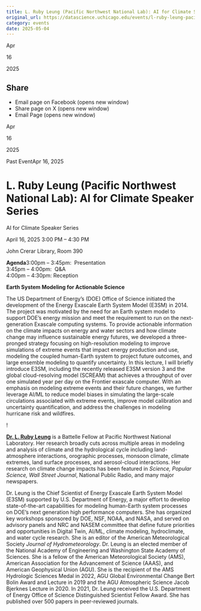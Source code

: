 ```yaml
---
title: L. Ruby Leung (Pacific Northwest National Lab): AI for Climate Speaker Series – DSI
original_url: https://datascience.uchicago.edu/events/l-ruby-leung-pacific-northwest-national-lab-ai-for-climate-speaker-series
category: events
date: 2025-05-04
---
```


Apr

16

2025

## Share

* Email page on Facebook (opens new window)
* Share page on X (opens new window)
* Email Page (opens new window)

<!-- Table-like structure detected -->

Apr

16

2025

Past EventApr 16, 2025

# L. Ruby Leung (Pacific Northwest National Lab): AI for Climate Speaker Series

AI for Climate Speaker Series

April 16, 2025 3:00 PM – 4:30 PM

John Crerar Library, Room 390

**Agenda**3:00pm – 3:45pm:  Presentation  
3:45pm – 4:00pm:  Q&A  
4:00pm – 4:30pm: Reception

**Earth System Modeling for Actionable Science**

The US Department of Energy’s (DOE) Office of Science initiated the development of the Energy Exascale Earth System Model (E3SM) in 2014. The project was motivated by the need for an Earth system model to support DOE’s energy mission and meet the requirement to run on the next-generation Exascale computing systems. To provide actionable information on the climate impacts on energy and water sectors and how climate change may influence sustainable energy futures, we developed a three-pronged strategy focusing on high-resolution modeling to improve simulations of extreme events that impact energy production and use, modeling the coupled human-Earth system to project future outcomes, and large ensemble modeling to quantify uncertainty. In this lecture, I will briefly introduce E3SM, including the recently released E3SM version 3 and the global cloud-resolving model (SCREAM) that achieves a throughput of over one simulated year per day on the Frontier exascale computer. With an emphasis on modeling extreme events and their future changes, we further leverage AI/ML to reduce model biases in simulating the large-scale circulations associated with extreme events, improve model calibration and uncertainty quantification, and address the challenges in modeling hurricane risk and wildfires.

!

**[Dr. L. Ruby Leung](https://www.pnnl.gov/people/lai-yung-ruby-leung)** is a Battelle Fellow at Pacific Northwest National Laboratory. Her research broadly cuts across multiple areas in modeling and analysis of climate and the hydrological cycle including land-atmosphere interactions, orographic processes, monsoon climate, climate extremes, land surface processes, and aerosol-cloud interactions. Her research on climate change impacts has been featured in *Science, Popular Science, Wall Street Journal*, National Public Radio, and many major newspapers.

Dr. Leung is the Chief Scientist of Energy Exascale Earth System Model (E3SM) supported by U.S. Department of Energy, a major effort to develop state-of-the-art capabilities for modeling human-Earth system processes on DOE’s next generation high performance computers. She has organized key workshops sponsored by DOE, NSF, NOAA, and NASA, and served on advisory panels and NRC and NASEM committee that define future priorities and opportunities in Digital Twin, AI/ML, climate modeling, hydroclimate, and water cycle research. She is an editor of the American Meteorological Society *Journal of Hydrometeorology*. Dr. Leung is an elected member of the National Academy of Engineering and Washington State Academy of Sciences. She is a fellow of the American Meteorological Society (AMS), American Association for the Advancement of Science (AAAS), and American Geophysical Union (AGU). She is the recipient of the AMS Hydrologic Sciences Medal in 2022, AGU Global Environmental Change Bert Bolin Award and Lecture in 2019 and the AGU Atmospheric Science Jacob Bjerknes Lecture in 2020. In 2021, Dr. Leung received the U.S. Department of Energy Office of Science Distinguished Scientist Fellow Award. She has published over 500 papers in peer-reviewed journals.
